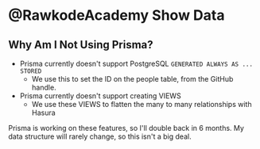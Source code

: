 # @RawkodeAcademy Show Data

## Why Am I Not Using Prisma?

- Prisma currently doesn't support PostgreSQL `GENERATED ALWAYS AS ... STORED`
  - We use this to set the ID on the people table, from the GitHub handle.
- Prisma currently doesn't support creating VIEWS
  - We use these VIEWS to flatten the many to many relationships with Hasura

Prisma is working on these features, so I'll double back in 6 months. My data structure will rarely change, so this isn't a big deal.
